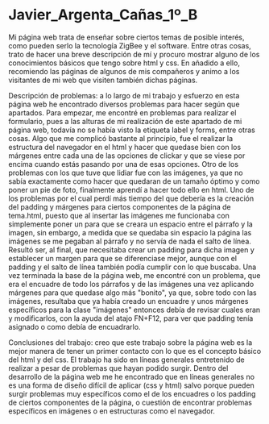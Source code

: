 # Javier_Argenta_Cañas_1º_B
Mi página web trata de enseñar sobre ciertos temas de posible interés, como pueden serlo la tecnología ZigBee y el software. Entre otras cosas, trato de hacer una breve descripción de mí y procuro mostrar alguno de los conocimientos básicos que tengo sobre html y css. En añadido a ello, recomiendo las páginas de algunos de mis compañeros y animo a los visitantes de mi web que visiten también dichas páginas.

Descripción de problemas: a lo largo de mi trabajo y esfuerzo en esta página web he encontrado diversos problemas para hacer según que apartados. Para empezar, me encontré en problemas para realizar el formulario, pues a las alturas de mi realización de este apartado de mi página web, todavía no se había visto la etiqueta label y forms, entre otras cosas. Algo que me complicó bastante al principio, fue el realizar la estructura del navegador en el html y hacer que quedase bien con los márgenes entre cada una de las opciones de clickar y que se viese por encima cuando estás pasando por una de esas opciones. Otro de los problemas con los que tuve que lidiar fue con las imágenes, ya que no sabía exactamente como hacer que quedaran de un tamaño óptimo y como poner un pie de foto, finalmente aprendí a hacer todo ello en html. Uno de los problemas por el cual perdí más tiempo del que debería es la creación del padding y márgenes para ciertos componentes de la página de tema.html, puesto que al insertar las imágenes me funcionaba con simplemente poner un
para que se creara un espacio entre el párrafo y la imagen, sin embargo, a medida que se quedaba sin espacio la página las imágenes se me pegaban al párrafo y no servía de nada el salto de línea. Resultó ser, al final, que necesitaba crear un padding para dicha imagen y establecer un margen para que se diferenciase mejor, aunque con el padding y el salto de línea también podía cumplir con lo que buscaba. Una vez terminada la base de la página web, me encontré con un problema, que era el encuadre de todo los párrafos y de las imágenes una vez aplicando márgenes para que quedase algo más "bonito", ya que, sobre todo con las imágenes, resultaba que ya había creado un encuadre y unos márgenes específicos para la clase "imágenes" entonces debía de revisar cuales eran y modificarlos, con la ayuda del atajo FN+F12, para ver que padding tenía asignado o como debía de encuadrarlo.

Conclusiones del trabajo: creo que este trabajo sobre la página web es la mejor manera de tener un primer contacto con lo que es el concepto básico del html y del css. El trabajo ha sido en líneas generales entretenido de realizar a pesar de problemas que hayan podido surgir. Dentro del desarrollo de la página web me he encontrado que en líneas generales no es una forma de diseño difícil de aplicar (css y html) salvo porque pueden surgir problemas muy específicos como el de los encuadres o los padding de ciertos componentes de la página, o cuestión de encontrar problemas específicos en imágenes o en estructuras como el navegador.
